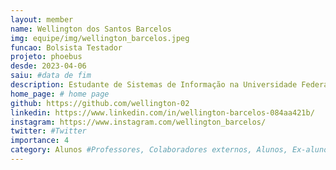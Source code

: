 ```yaml
---
layout: member
name: Wellington dos Santos Barcelos
img: equipe/img/wellington_barcelos.jpeg
funcao: Bolsista Testador 
projeto: phoebus 
desde: 2023-04-06
saiu: #data de fim
description: Estudante de Sistemas de Informação na Universidade Federal da Paraíba (UFPB) - Sou do Rio de Janeiro, mas atualmente estou morando em Rio Tinto - PB e me aventurando na área de Teste de Software. 
home_page: # home page
github: https://github.com/wellington-02
linkedin: https://www.linkedin.com/in/wellington-barcelos-084aa421b/
instagram: https://www.instagram.com/wellington_barcelos/
twitter: #Twitter
importance: 4
category: Alunos #Professores, Colaboradores externos, Alunos, Ex-alunos
---
```

